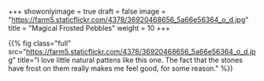 +++
showonlyimage = true
draft = false
image = "https://farm5.staticflickr.com/4378/36920468656_5a66e56364_o_d.jpg"
title = "Magical Frosted Pebbles"
weight = 10
+++

{{% fig class="full" src="https://farm5.staticflickr.com/4378/36920468656_5a66e56364_o_d.jpg" title="I love little natural pattens like this one. The fact that the stones have frost on them really makes me feel good, for some reason." %}}
